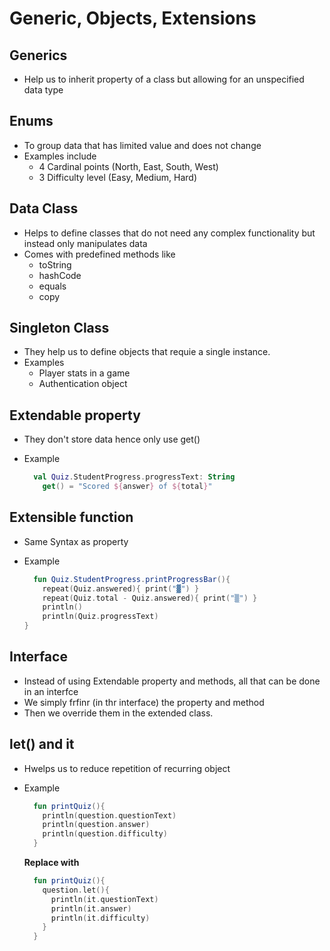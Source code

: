 # Generic, Objects, Extensions

## Generics

- Help us to inherit property of a class but allowing for an unspecified data type

## Enums

- To group data that has limited value and does not change
- Examples include
  - 4 Cardinal points (North, East, South, West)
  - 3 Difficulty level (Easy, Medium, Hard)

## Data Class

- Helps to define classes that do not need any complex functionality but instead only manipulates data
- Comes with predefined methods like
  - toString
  - hashCode
  - equals
  - copy

## Singleton Class

- They help us to define objects that requie a single instance.
- Examples
  - Player stats in a game
  - Authentication object

## Extendable property

- They don't store data hence only use get()
- Example

  ```kt
    val Quiz.StudentProgress.progressText: String
      get() = "Scored ${answer} of ${total}"
  ```

## Extensible function

- Same Syntax as property
- Example

  ```kt
    fun Quiz.StudentProgress.printProgressBar(){
      repeat(Quiz.answered){ print("▓") }
      repeat(Quiz.total - Quiz.answered){ print("▒") }
      println()
      println(Quiz.progressText)
  }
  ```

## Interface

- Instead of using Extendable property and methods, all that can be done in an interfce
- We simply frfinr (in thr interface) the property and method
- Then we override them in the extended class.

## let() and it

- Hwelps us to reduce repetition of recurring object
- Example

  ```kt
    fun printQuiz(){
      println(question.questionText)
      println(question.answer)
      println(question.difficulty)
    }
  ```

  **Replace with**

  ```kt
    fun printQuiz(){
      question.let(){
        println(it.questionText)
        println(it.answer)
        println(it.difficulty)
      }
    }
  ```
